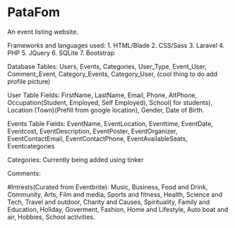 # PataFom
An event listing website.

Frameworks and languages used: 1. HTML/Blade  2. CSS/Sass  3. Laravel  4. PHP 5. JQuery  6. SQLite  7. Bootstrap

Database Tables: Users, Events, Categories, User_Type, Event_User, Comment_Event, Category_Events, Category_User, (cool thing to do add profile picture)

User Table Fields: FirstName, LastName, Email, Phone, AltPhone, Occupation(Student, Employed, Self Employed), School( for students), Location (Town)(Prefill from google location), Gender, Date of Birth.

Events Table Fields: EventName, EventLocation, Eventtime, EventDate, Eventcost, EventDescription, EventPoster, EventOrganizer, EventContactEmail, EventContactPhone, EventAvailableSeats, Eventcategories

Categories: Currently being added using tinker

Comments:

#Intrests(Curated from Eventbrite): Music, Business, Food and Drink, Community, Arts, Film and media, Sports and fitness, Health, Science and Tech, Travel and outdoor, Charity and Causes, Spirituality, Family and Education, Holiday, Goverment, Fashion, Home and Lifestyle, Auto boat and air, Hobbies, School activities.